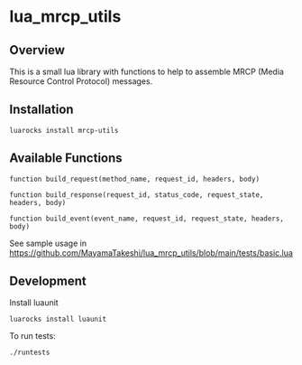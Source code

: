 # lua_mrcp_utils

## Overview

This is a small lua library with functions to help to assemble MRCP (Media Resource Control Protocol) messages.

## Installation
```
luarocks install mrcp-utils
```

## Available Functions
```
function build_request(method_name, request_id, headers, body)

function build_response(request_id, status_code, request_state, headers, body)

function build_event(event_name, request_id, request_state, headers, body)

```
See sample usage in https://github.com/MayamaTakeshi/lua_mrcp_utils/blob/main/tests/basic.lua

## Development

Install luaunit
```
luarocks install luaunit
```
To run tests:
```
./runtests
```
